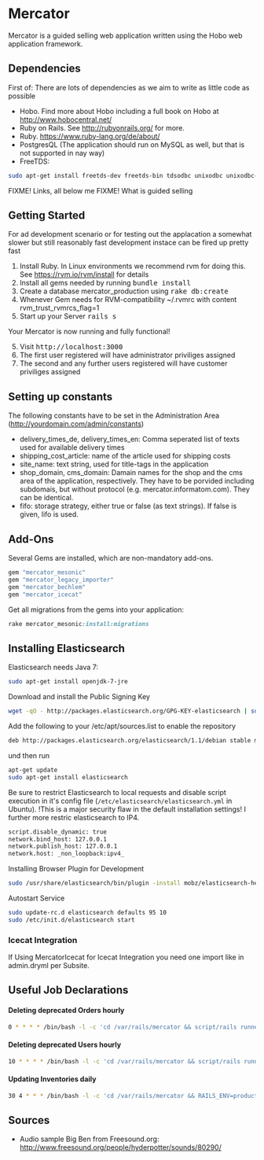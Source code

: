 # Mercator

Mercator is a guided selling web application written using the Hobo web application framework.

## Dependencies

First of: There are lots of dependencies as we aim to write as little code as possible

* Hobo. Find more about Hobo including a full book on Hobo at http://www.hobocentral.net/
* Ruby on Rails. See http://rubyonrails.org/ for more.
* Ruby. https://www.ruby-lang.org/de/about/
* PostgresQL (The application should run on MySQL as well, but that is not supported in nay way)
* FreeTDS:
```bash
sudo apt-get install freetds-dev freetds-bin tdsodbc unixodbc unixodbc-dev
```

FIXME! Links, all below me
FIXME! What is guided selling

## Getting Started

For ad development scenario or for testing out the applacation a somewhat slower but still
reasonably fast development instace can be fired up pretty fast

1. Install Ruby. In Linux environments we recommend rvm for doing this. See https://rvm.io/rvm/install for details
2. Install all gems needed by running <tt>bundle install</tt>
3. Create a database mercator_production using <tt>rake db:create</tt>
4.  Whenever Gem needs for RVM-compatibility ~/.rvmrc with content rvm_trust_rvmrcs_flag=1
5. Start up your Server <tt>rails s</tt>

Your Mercator is now running and fully functional!

5. Visit <tt>http://localhost:3000</tt>
6. The first user registered will have administrator priviliges assigned
7. The second and any further users registered will have customer priviliges assigned

## Setting up constants

The following constants have to be set in the Administration Area (http://yourdomain.com/admin/constants)
* delivery_times_de, delivery_times_en: Comma seperated list of texts used for available delivery times
* shipping_cost_article: name of the article used for shipping costs
* site_name: text string, used for title-tags in the application
* shop_domain, cms_domain: Damain names for the shop and the cms area of the application, respectively. They have to be porvided including subdomais, but without protocol (e.g. mercator.informatom.com). They can be identical.
* fifo: storage strategy, either true or false (as text strings). If false is given, lifo is used.

## Add-Ons

Several Gems are installed, which are non-mandatory add-ons.

```ruby
gem "mercator_mesonic"
gem "mercator_legacy_importer"
gem "mercator_bechlem"
gem "mercator_icecat"
```

Get all migrations from the gems into your application:
```ruby
rake mercator_mesonic:install:migrations
```

## Installing Elasticsearch

Elasticsearch needs Java 7:
```bash
sudo apt-get install openjdk-7-jre
```

Download and install the Public Signing Key
```bash
wget -qO - http://packages.elasticsearch.org/GPG-KEY-elasticsearch | sudo apt-key add -
```
Add the following to your /etc/apt/sources.list to enable the repository
```bash
deb http://packages.elasticsearch.org/elasticsearch/1.1/debian stable main
```
und then run
```bash
apt-get update
sudo apt-get install elasticsearch
```

Be sure to restrict Elasticsearch to local requests and disable script execution in
it's config file (`/etc/elasticsearch/elasticsearch.yml` in Ubuntu).
!This is a major security flaw in the default installation settings!
I further more restric elasticsearch to IP4.

```bash
script.disable_dynamic: true
network.bind_host: 127.0.0.1
network.publish_host: 127.0.0.1
network.host: _non_loopback:ipv4_
```

Installing Browser Plugin for Development
```bash
sudo /usr/share/elasticsearch/bin/plugin -install mobz/elasticsearch-head
```

Autostart Service
```bash
sudo update-rc.d elasticsearch defaults 95 10
sudo /etc/init.d/elasticsearch start
```

### Icecat Integration

If Using MercatorIcecat for Icecat Integration you need one import like
  <include src="../../../vendor/engines/mercator_icecat/app/views/taglibs/admin/*"/>
in admin.dryml per Subsite.

## Useful Job Declarations

#### Deleting deprecated Orders hourly
```bash
0 * * * * /bin/bash -l -c 'cd /var/rails/mercator && script/rails runner -e production '\''Order.cleanup_deprecated'\'' >> /var/rails/mercator/log/cron.log 2>&1'
```
#### Deleting deprecated Users hourly
```bash
10 * * * * /bin/bash -l -c 'cd /var/rails/mercator && script/rails runner -e production '\''User.cleanup_deprecated'\'' >> /var/rails/mercator/log/cron.log 2>&1'
```
#### Updating Inventories daily
```bash
30 4 * * * /bin/bash -l -c 'cd /var/rails/mercator && RAILS_ENV=production bundle exec rake webartikel:update --silent >> /var/rails/mercator/log/cron.log 2>&1'
```

## Sources

* Audio sample Big Ben from Freesound.org: http://www.freesound.org/people/hyderpotter/sounds/80290/
